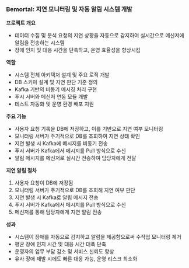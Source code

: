 ### **Bemortal: 지연 모니터링 및 자동 알림 시스템 개발**

**프로젝트 개요**
* 데이터 수집 및 분석 요청의 지연 상황을 자동으로 감지하여 실시간으로 메신저에 알림을 전송하는 시스템
* 장애 인지 및 대응 시간을 단축하고, 운영 효율성을 향상시킴

**역할**
* 시스템 전체 아키텍처 설계 및 주요 로직 개발
* DB 스키마 설계 및 지연 판단 기준 정의
* Kafka 기반의 비동기 메시징 처리 구현
* 푸시 서버와 메신저 연동 모듈 개발
* 테스트 자동화 및 운영 환경 배포 지원

**주요 기능**
* 사용자 요청 기록을 DB에 저장하고, 이를 기반으로 지연 여부 모니터링
* 모니터링 서버가 주기적으로 DB를 조회하여 지연 상태 확인
* 지연 발생 시 Kafka에 메시지를 비동기 전송
* 푸시 서버가 Kafka에서 메시지를 Pull 방식으로 수신
* 알림 메시지를 메신저로 실시간 전송하여 담당자에게 전달

**지연 알림 절차**
1. 사용자 요청이 DB에 저장됨
2. 모니터링 서버가 주기적으로 DB를 조회해 지연 여부 판단
3. 지연 발생 시 Kafka로 알림 메시지 전송
4. 푸시 서버가 Kafka에서 메시지를 Pull 방식으로 수신
5. 메신저를 통해 담당자에게 지연 알림 전송


**성과**
* 시스템이 장애를 자동으로 감지하고 알림을 제공함으로써 수작업 모니터링 제거
* 평균 장애 인지 시간 및 대응 시간 대폭 단축
* 운영자의 업무 부담 감소 및 서비스 신뢰도 향상
* 유사 장애 재발 시에도 빠른 대응 가능, 운영 리스크 최소화

